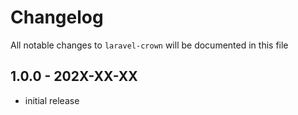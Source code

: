# Changelog

All notable changes to `laravel-crown` will be documented in this file

## 1.0.0 - 202X-XX-XX

- initial release
